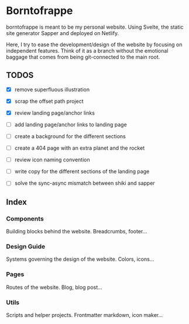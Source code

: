 # Borntofrappe

borntofrappe is meant to be my personal website. Using Svelte, the static site generator Sapper and deployed on Netlify.

Here, I try to ease the development/design of the website by focusing on independent features. Think of it as a branch without the emotional baggage that comes from being git-connected to the main root.

## TODOS

- [x] remove superfluous illustration

- [x] scrap the offset path project

- [x] review landing page/anchor links

- [ ] add landing page/anchor links to landing page

- [ ] create a background for the different sections

- [ ] create a 404 page with an extra planet and the rocket

- [ ] review icon naming convention

- [ ] write copy for the different sections of the landing page

- [ ] solve the sync-async mismatch between shiki and sapper

## Index

### Components

Building blocks behind the website. Breadcrumbs, footer...

### Design Guide

Systems governing the design of the website. Colors, icons...

### Pages

Routes of the website. Blog, blog post...

### Utils

Scripts and helper projects. Frontmatter markdown, icon maker...
